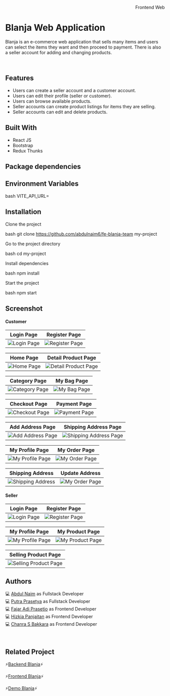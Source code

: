 <p align="right">Frontend Web</p> 

# Blanja Web Application

Blanja is an e-commerce web application that sells many items and users can select the items they want and then proceed to payment. There is also a seller account for adding and changing products.

<br />

## Features

- Users can create a seller account and a customer account.
- Users can edit their profile (seller or customer).
- Users can browse available products.
- Seller accounts can create product listings for items they are selling.
- Seller accounts can edit and delete products.

## Built With

- React JS
- Bootstrap
- Redux Thunks

## Package dependencies



## Environment Variables

bash
VITE_API_URL=


## Installation

Clone the project

bash
  git clone https://github.com/abdulnaim6/fe-blanja-team my-project


Go to the project directory

bash
  cd my-project


Install dependencies

bash
  npm install


Start the project

bash
  npm start


## Screenshot
#### Customer
| Login Page | Register Page |
|------------|---------------|
|![Login Page](https://drive.google.com/uc?export=view&id=1eiQuOABZAMQ213WafY4XoZzx_nyBq6Cp) | ![Register Page](https://drive.google.com/uc?export=view&id=1RvsZS7xWl74lmXqmjN1NfyXXdmDHtWHc)|  

| Home Page | Detail Product Page |
|------------|---------------|
|![Home Page](https://drive.google.com/uc?export=view&id=17N6Yk9cKPEPTYYasxQX4z6ISEWElhBSa) | ![Detail Product Page](https://drive.google.com/uc?export=view&id=1WMJkjM20mCEjxbCvd1CPq7FDzn8vZ8af)|  

| Category Page | My Bag Page |
|------------|---------------|
|![Category Page](https://drive.google.com/uc?export=view&id=1gU6zuYqOFSZMwIfxi9dwc0cUrpwYA_ws) | ![My Bag Page](https://drive.google.com/uc?export=view&id=1qwKPj3W71V_xGWRaN1YVShZPVeB_c8MD)|  

| Checkout Page | Payment Page |
|------------|------------|
|![Checkout Page](https://drive.google.com/uc?export=view&id=1VpTYxDB6Dz8NoX2bOmnjtxchwkmJ97ys) | ![Payment Page](https://drive.google.com/uc?export=view&id=1l7l72KYyVfl_ccCToCUO56MSClQr_PcT) | 

| Add Address Page | Shipping Address Page |
|------------|---------------|
|![Add Address Page](https://drive.google.com/uc?export=view&id=1jIDa4zpcav0TgF4L8wn2z17ImaqXAbkD) | ![Shipping Address Page](https://drive.google.com/uc?export=view&id=1fG7DzduYFwTYNjI8T8AIp30lylTU1T8X)|  

| My Profile Page | My Order Page |
|------------|---------------|
|![My Profile Page](https://drive.google.com/uc?export=view&id=1Tf1Jh2D0R5i55DuxFxUR_KoXy3OUJTOh) | ![My Order Page](https://drive.google.com/uc?export=view&id=1Fqy0An5JPlkrzAW-mPtV7vJUGq-DkC74)|  

| Shipping Address | Update Address |
|------------|---------------|
|![Shipping Address](https://drive.google.com/uc?export=view&id=16S0sI0kwoZIrJSyP5KAG5yOeysY1LEWx) | ![My Order Page](https://drive.google.com/uc?export=view&id=14Eop6h6gtPGkVj3lgWZtJL4kHXgpdnOx)|

#### Seller
| Login Page | Register Page |
|------------|---------------|
|![Login Page](https://drive.google.com/uc?export=view&id=1_lfIL7wL60-niwHCBmanrlT5tIWDHuJI) | ![Register Page](https://drive.google.com/uc?export=view&id=1wXUDa9x09lqLFbdVkYgokkBhdYHIkwTJ)|  

| My Profile Page | My Product Page |
|------------|---------------|
|![My Profile Page](https://drive.google.com/uc?export=view&id=1HSD6lf9JHVYDEGYVbfkSStG_3X4ynOP1) | ![My Product Page](https://drive.google.com/uc?export=view&id=1FvBGin5cRIw0izkbzvg1B4ekbQHfAAsM)|  

| Selling Product Page |
|------------|
|![Selling Product Page](https://drive.google.com/uc?export=view&id=1le2MZkf-zvK5mQ47o02ur-xbT5rmqufe) |  

## Authors

💻 [Abdul Naim](https://github.com/abdulnaim6) as Fullstack Developer <br/>
💻 [Putra Prasetya](https://github.com/putrapr) as Fullstack Developer <br/>
💻 [Fajar Adi Prasetio](https://github.com/FajarAdi25) as Frontend Developer <br/>
💻 [Hizkia Panjaitan](https://github.com/HizkiaP) as Frontend Developer <br/>
💻 [Chanra S Bakkara](https://github.com/ChanraSB) as Frontend Developer <br/>

<br />

## Related Project

⚡[Backend Blanja](https://github.com/HizkiaP/be-blanja-team)⚡

⚡[Frontend Blanja](https://github.com/ChanraSB/fe-blanja-team)⚡

⚡[Demo Blanja](https://fe-blanja-team.vercel.app/)⚡
